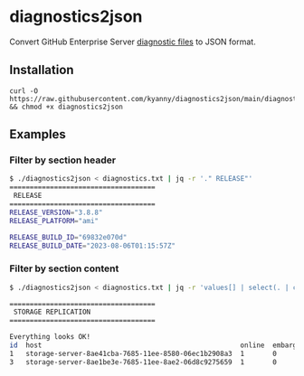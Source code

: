 # diagnostics2json

Convert GitHub Enterprise Server [diagnostic files](https://docs.github.com/en/enterprise-server@latest/support/contacting-github-support/providing-data-to-github-support#creating-and-sharing-diagnostic-files) to JSON format.

## Installation

```
curl -O https://raw.githubusercontent.com/kyanny/diagnostics2json/main/diagnostics2json && chmod +x diagnostics2json
```

## Examples

### Filter by section header

``` sh
$ ./diagnostics2json < diagnostics.txt | jq -r '." RELEASE"'
====================================
 RELEASE
====================================
RELEASE_VERSION="3.8.8"
RELEASE_PLATFORM="ami"

RELEASE_BUILD_ID="69832e070d"
RELEASE_BUILD_DATE="2023-08-06T01:15:57Z"
```

### Filter by section content

``` sh
$ ./diagnostics2json < diagnostics.txt | jq -r 'values[] | select(. | contains("8ae1be3e-7685-11ee-8ae2-06d8c9275659"))' | tail

====================================
 STORAGE REPLICATION
====================================

Everything looks OK!
id  host                                                 online  embargoed  created_at           updated_at           non_voting  datacenter  rack  ip    cache_location
1   storage-server-8ae41cba-7685-11ee-8580-06ec1b2908a3  1       0          2023-10-29 18:16:25  2023-10-29 18:40:24  0           default     NULL  NULL  NULL
3   storage-server-8ae1be3e-7685-11ee-8ae2-06d8c9275659  1       0          2023-10-29 18:31:21  2023-10-29 18:40:24  1           default     NULL  NULL  NULL
```
